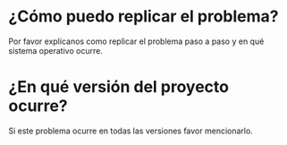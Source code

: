 # ¿Cómo puedo replicar el problema?
Por favor explícanos como replicar el problema paso a paso y en qué sistema operativo ocurre.
# ¿En qué versión del proyecto ocurre?
Si este problema ocurre en todas las versiones favor mencionarlo.
